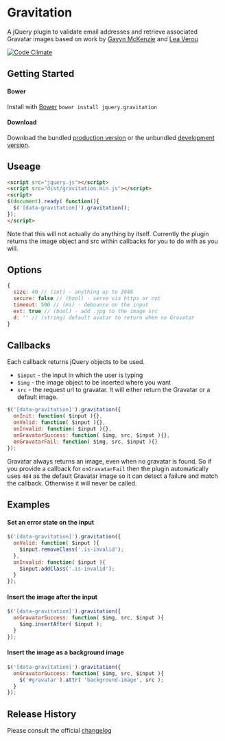 # Gravitation
A jQuery plugin to validate email addresses and retrieve associated Gravatar images based on work by [Gavyn McKenzie][1] and [Lea Verou][2]

[1]: http://labs.etchapps.com/prototypes/gravatar-validation/
[2]: http://lea.verou.me/2009/12/quickly-find-the-gravatar-that-corresponds-to-a-given-email/

[![Code Climate](https://codeclimate.com/github/craigmdennis/gravitation.png)](https://codeclimate.com/github/craigmdennis/gravitation)

## Getting Started

#### Bower
Install with [Bower][bower]
`bower install jquery.gravitation`

[bower]: http://bower.io/

#### Download
Download the bundled [production version][min] or the unbundled [development version][max].

[min]: https://raw.github.com/craigmdennis/animateCSS/master/dist/jquery.gravitation.min.js
[max]: https://raw.github.com/craigmdennis/animateCSS/master/dist/jquery.gravitation.js

## Useage

```html
<script src="jquery.js"></script>
<script src="dist/gravitation.min.js"></script>
<script>
$(document).ready( function(){
  $('[data-gravitation]').gravitation();
});
</script>
```

Note that this will not actually do anything by itself.
Currently the plugin returns the image object and src within callbacks for you to do with as you will.

## Options

```js
{
  size: 40 // (int) - anything up to 2048
  secure: false // (bool) - serve via https or not
  timeout: 500 // (ms) - debounce on the input
  ext: true // (bool) - add .jpg to the image src 
  d: '' // (string) default avatar to return when no Gravatar
}
```

## Callbacks
Each callback returns jQuery objects to be used.

- `$input` - the input in which the user is typing
- `$img` - the image object to be inserted where you want
- `src` - the request url to gravatar. It will either return the Gravatar or a default image.

```js
$('[data-gravitation]').gravitation({
  onInit: function( $input ){},
  onValid: function( $input ){},
  onInvalid: function( $input ){},
  onGravatarSuccess: function( $img, src, $input ){},
  onGravatarFail: function( $img, src, $input ){}
});
```

Gravatar always returns an image, even when no gravatar is found. So if you provide a callback for `onGravatarFail` then the plugin automatically uses `404` as the default Gravatar image so it can detect a failure and match the callback. Otherwise it will never be called.

## Examples
#### Set an error state on the input
```js
$('[data-gravitation]').gravitation({
  onValid: function( $input ){
    $input.removeClass('.is-invalid');
  },
  onInvalid: function( $input ){
    $input.addClass('.is-invalid');
  }
});
```

#### Insert the image after the input
```js
$('[data-gravitation]').gravitation({
  onGravatarSuccess: function( $img, src, $input ){
    $img.insertAfter( $input );
  }
});
```

#### Insert the image as a background image
```js
$('[data-gravitation]').gravitation({
  onGravatarSuccess: function( $img, src, $input ){
    $('#gravatar').attr( 'background-image', src );
  }
});
```

## Release History
Please consult the official [changelog][changelog]

[changelog]: https://github.com/craigmdennis/gravitation/blob/master/CHANGELOG.md
